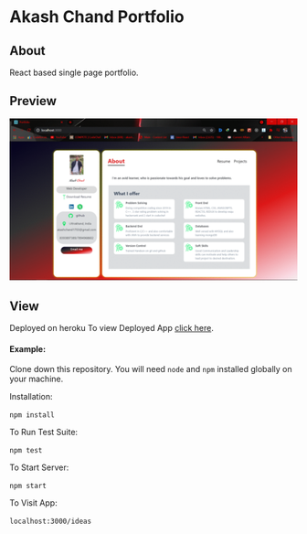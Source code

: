 # Akash Chand Portfolio

## About

React based single page portfolio.

## Preview
![](preview.gif)

## View
Deployed on heroku
To view Deployed App [click here](https://akashchand1703-portfolio.herokuapp.com/).

#### Example:  

Clone down this repository. You will need `node` and `npm` installed globally on your machine.  

Installation:

`npm install`  

To Run Test Suite:  

`npm test`  

To Start Server:

`npm start`  

To Visit App:

`localhost:3000/ideas`  
